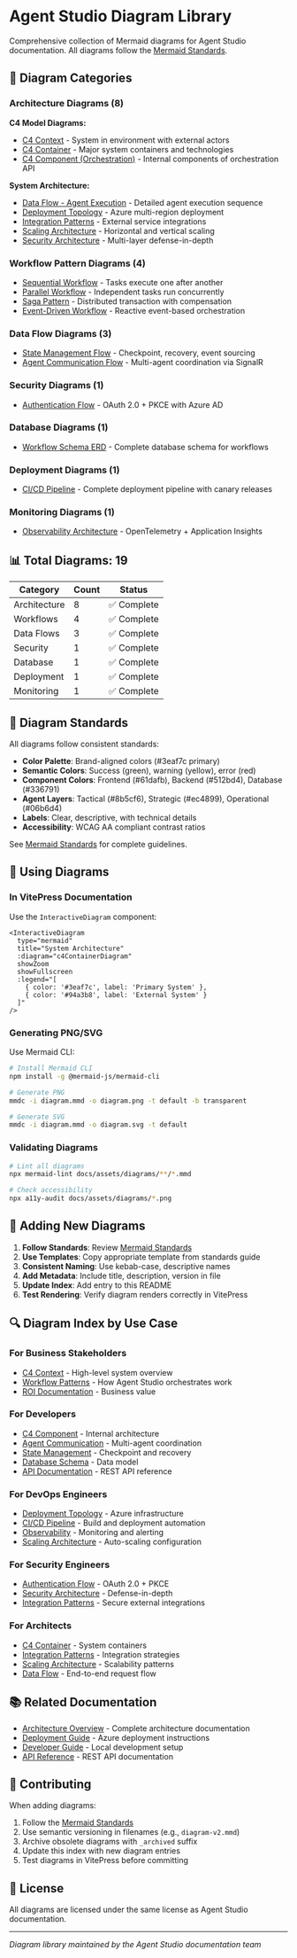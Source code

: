 # Agent Studio Diagram Library

Comprehensive collection of Mermaid diagrams for Agent Studio documentation. All diagrams follow the [Mermaid Standards](./mermaid-standards.md).

## 📁 Diagram Categories

### Architecture Diagrams (8)

**C4 Model Diagrams:**
- [C4 Context](./architecture/c4-context.mmd) - System in environment with external actors
- [C4 Container](./architecture/c4-container.mmd) - Major system containers and technologies
- [C4 Component (Orchestration)](./architecture/c4-component-orchestration.mmd) - Internal components of orchestration API

**System Architecture:**
- [Data Flow - Agent Execution](./architecture/data-flow-agent-execution.mmd) - Detailed agent execution sequence
- [Deployment Topology](./architecture/deployment-topology.mmd) - Azure multi-region deployment
- [Integration Patterns](./architecture/integration-patterns.mmd) - External service integrations
- [Scaling Architecture](./architecture/scaling-architecture.mmd) - Horizontal and vertical scaling
- [Security Architecture](./architecture/security-architecture.mmd) - Multi-layer defense-in-depth

### Workflow Pattern Diagrams (4)

- [Sequential Workflow](./workflows/sequential-workflow.mmd) - Tasks execute one after another
- [Parallel Workflow](./workflows/parallel-workflow.mmd) - Independent tasks run concurrently
- [Saga Pattern](./workflows/saga-pattern.mmd) - Distributed transaction with compensation
- [Event-Driven Workflow](./workflows/event-driven-workflow.mmd) - Reactive event-based orchestration

### Data Flow Diagrams (3)

- [State Management Flow](./data-flows/state-management-flow.mmd) - Checkpoint, recovery, event sourcing
- [Agent Communication Flow](./data-flows/agent-communication-flow.mmd) - Multi-agent coordination via SignalR

### Security Diagrams (1)

- [Authentication Flow](./security/authentication-flow.mmd) - OAuth 2.0 + PKCE with Azure AD

### Database Diagrams (1)

- [Workflow Schema ERD](./database/workflow-schema.mmd) - Complete database schema for workflows

### Deployment Diagrams (1)

- [CI/CD Pipeline](./deployment/cicd-pipeline.mmd) - Complete deployment pipeline with canary releases

### Monitoring Diagrams (1)

- [Observability Architecture](./monitoring/observability-architecture.mmd) - OpenTelemetry + Application Insights

## 📊 Total Diagrams: 19

| Category | Count | Status |
|----------|-------|--------|
| Architecture | 8 | ✅ Complete |
| Workflows | 4 | ✅ Complete |
| Data Flows | 3 | ✅ Complete |
| Security | 1 | ✅ Complete |
| Database | 1 | ✅ Complete |
| Deployment | 1 | ✅ Complete |
| Monitoring | 1 | ✅ Complete |

## 🎨 Diagram Standards

All diagrams follow consistent standards:

- **Color Palette**: Brand-aligned colors (#3eaf7c primary)
- **Semantic Colors**: Success (green), warning (yellow), error (red)
- **Component Colors**: Frontend (#61dafb), Backend (#512bd4), Database (#336791)
- **Agent Layers**: Tactical (#8b5cf6), Strategic (#ec4899), Operational (#06b6d4)
- **Labels**: Clear, descriptive, with technical details
- **Accessibility**: WCAG AA compliant contrast ratios

See [Mermaid Standards](./mermaid-standards.md) for complete guidelines.

## 🚀 Using Diagrams

### In VitePress Documentation

Use the `InteractiveDiagram` component:

```vue
<InteractiveDiagram
  type="mermaid"
  title="System Architecture"
  :diagram="c4ContainerDiagram"
  showZoom
  showFullscreen
  :legend="[
    { color: '#3eaf7c', label: 'Primary System' },
    { color: '#94a3b8', label: 'External System' }
  ]"
/>
```

### Generating PNG/SVG

Use Mermaid CLI:

```bash
# Install Mermaid CLI
npm install -g @mermaid-js/mermaid-cli

# Generate PNG
mmdc -i diagram.mmd -o diagram.png -t default -b transparent

# Generate SVG
mmdc -i diagram.mmd -o diagram.svg -t default
```

### Validating Diagrams

```bash
# Lint all diagrams
npx mermaid-lint docs/assets/diagrams/**/*.mmd

# Check accessibility
npx a11y-audit docs/assets/diagrams/*.png
```

## 📝 Adding New Diagrams

1. **Follow Standards**: Review [Mermaid Standards](./mermaid-standards.md)
2. **Use Templates**: Copy appropriate template from standards guide
3. **Consistent Naming**: Use kebab-case, descriptive names
4. **Add Metadata**: Include title, description, version in file
5. **Update Index**: Add entry to this README
6. **Test Rendering**: Verify diagram renders correctly in VitePress

## 🔍 Diagram Index by Use Case

### For Business Stakeholders
- [C4 Context](./architecture/c4-context.mmd) - High-level system overview
- [Workflow Patterns](./workflows/) - How Agent Studio orchestrates work
- [ROI Documentation](../../guides/business/roi-analysis.md) - Business value

### For Developers
- [C4 Component](./architecture/c4-component-orchestration.mmd) - Internal architecture
- [Agent Communication](./data-flows/agent-communication-flow.mmd) - Multi-agent coordination
- [State Management](./data-flows/state-management-flow.mmd) - Checkpoint and recovery
- [Database Schema](./database/workflow-schema.mmd) - Data model
- [API Documentation](../../api/rest-api.md) - REST API reference

### For DevOps Engineers
- [Deployment Topology](./architecture/deployment-topology.mmd) - Azure infrastructure
- [CI/CD Pipeline](./deployment/cicd-pipeline.mmd) - Build and deployment automation
- [Observability](./monitoring/observability-architecture.mmd) - Monitoring and alerting
- [Scaling Architecture](./architecture/scaling-architecture.mmd) - Auto-scaling configuration

### For Security Engineers
- [Authentication Flow](./security/authentication-flow.mmd) - OAuth 2.0 + PKCE
- [Security Architecture](./architecture/security-architecture.mmd) - Defense-in-depth
- [Integration Patterns](./architecture/integration-patterns.mmd) - Secure external integrations

### For Architects
- [C4 Container](./architecture/c4-container.mmd) - System containers
- [Integration Patterns](./architecture/integration-patterns.mmd) - Integration strategies
- [Scaling Architecture](./architecture/scaling-architecture.mmd) - Scalability patterns
- [Data Flow](./architecture/data-flow-agent-execution.mmd) - End-to-end request flow

## 📚 Related Documentation

- [Architecture Overview](../../architecture/index.md) - Complete architecture documentation
- [Deployment Guide](../../guides/operator/deployment-azure.md) - Azure deployment instructions
- [Developer Guide](../../guides/developer/local-development.md) - Local development setup
- [API Reference](../../api/rest-api.md) - REST API documentation

## 🤝 Contributing

When adding diagrams:
1. Follow the [Mermaid Standards](./mermaid-standards.md)
2. Use semantic versioning in filenames (e.g., `diagram-v2.mmd`)
3. Archive obsolete diagrams with `_archived` suffix
4. Update this index with new diagram entries
5. Test diagrams in VitePress before committing

## 📄 License

All diagrams are licensed under the same license as Agent Studio documentation.

---

*Diagram library maintained by the Agent Studio documentation team*
